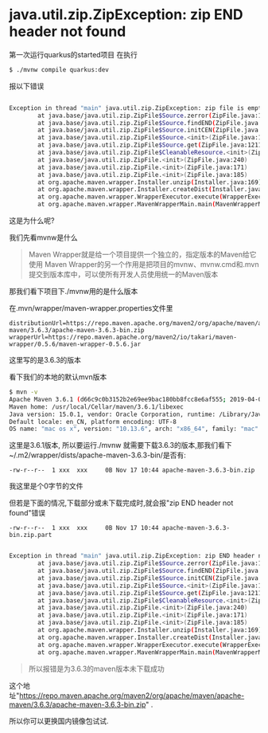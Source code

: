 # java.util.zip.ZipException: zip END header not found

第一次运行quarkus的started项目
在执行
```sh
$ ./mvnw compile quarkus:dev
```

报以下错误




```sh

Exception in thread "main" java.util.zip.ZipException: zip file is empty
        at java.base/java.util.zip.ZipFile$Source.zerror(ZipFile.java:1585)
        at java.base/java.util.zip.ZipFile$Source.findEND(ZipFile.java:1439)
        at java.base/java.util.zip.ZipFile$Source.initCEN(ZipFile.java:1448)
        at java.base/java.util.zip.ZipFile$Source.<init>(ZipFile.java:1249)
        at java.base/java.util.zip.ZipFile$Source.get(ZipFile.java:1211)
        at java.base/java.util.zip.ZipFile$CleanableResource.<init>(ZipFile.java:701)
        at java.base/java.util.zip.ZipFile.<init>(ZipFile.java:240)
        at java.base/java.util.zip.ZipFile.<init>(ZipFile.java:171)
        at java.base/java.util.zip.ZipFile.<init>(ZipFile.java:185)
        at org.apache.maven.wrapper.Installer.unzip(Installer.java:169)
        at org.apache.maven.wrapper.Installer.createDist(Installer.java:86)
        at org.apache.maven.wrapper.WrapperExecutor.execute(WrapperExecutor.java:121)
        at org.apache.maven.wrapper.MavenWrapperMain.main(MavenWrapperMain.java:61)

```

这是为什么呢? 

我们先看mvnw是什么

> Maven Wrapper就是给一个项目提供一个独立的，指定版本的Maven给它使用
> Maven Wrapper的另一个作用是把项目的mvnw、mvnw.cmd和.mvn提交到版本库中，可以使所有开发人员使用统一的Maven版本


那我们看下项目下./mvnw用的是什么版本

在.mvn/wrapper/maven-wrapper.properties文件里
```
distributionUrl=https://repo.maven.apache.org/maven2/org/apache/maven/apache-maven/3.6.3/apache-maven-3.6.3-bin.zip
wrapperUrl=https://repo.maven.apache.org/maven2/io/takari/maven-wrapper/0.5.6/maven-wrapper-0.5.6.jar
```
这里写的是3.6.3的版本

看下我们的本地的默认mvn版本
```sh
$ mvn -v
Apache Maven 3.6.1 (d66c9c0b3152b2e69ee9bac180bb8fcc8e6af555; 2019-04-05T03:00:29+08:00)
Maven home: /usr/local/Cellar/maven/3.6.1/libexec
Java version: 15.0.1, vendor: Oracle Corporation, runtime: /Library/Java/JavaVirtualMachines/jdk-15.0.1.jdk/Contents/Home
Default locale: en_CN, platform encoding: UTF-8
OS name: "mac os x", version: "10.13.6", arch: "x86_64", family: "mac"

```

这里是3.6.1版本, 所以要运行./mvnw 就需要下载3.6.3的版本,那我们看下~/.m2/wrapper/dists/apache-maven-3.6.3-bin/是否有:
```
-rw-r--r--  1 xxx  xxx     0B Nov 17 10:44 apache-maven-3.6.3-bin.zip
```
我这里是个0字节的文件


但若是下面的情况,下载部分或未下载完成时,就会报"zip END header not found"错误

```
-rw-r--r--  1 xxx  xxx     0B Nov 17 10:44 apache-maven-3.6.3-bin.zip.part
```
```sh

Exception in thread "main" java.util.zip.ZipException: zip END header not found
        at java.base/java.util.zip.ZipFile$Source.zerror(ZipFile.java:1585)
        at java.base/java.util.zip.ZipFile$Source.findEND(ZipFile.java:1439)
        at java.base/java.util.zip.ZipFile$Source.initCEN(ZipFile.java:1448)
        at java.base/java.util.zip.ZipFile$Source.<init>(ZipFile.java:1249)
        at java.base/java.util.zip.ZipFile$Source.get(ZipFile.java:1211)
        at java.base/java.util.zip.ZipFile$CleanableResource.<init>(ZipFile.java:701)
        at java.base/java.util.zip.ZipFile.<init>(ZipFile.java:240)
        at java.base/java.util.zip.ZipFile.<init>(ZipFile.java:171)
        at java.base/java.util.zip.ZipFile.<init>(ZipFile.java:185)
        at org.apache.maven.wrapper.Installer.unzip(Installer.java:169)
        at org.apache.maven.wrapper.Installer.createDist(Installer.java:86)
        at org.apache.maven.wrapper.WrapperExecutor.execute(WrapperExecutor.java:121)
        at org.apache.maven.wrapper.MavenWrapperMain.main(MavenWrapperMain.java:61)

```

> 所以报错是为3.6.3的maven版本未下载成功

这个地址"https://repo.maven.apache.org/maven2/org/apache/maven/apache-maven/3.6.3/apache-maven-3.6.3-bin.zip" .

所以你可以更换国内镜像包试试.
